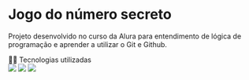 <h1>Jogo do número secreto</h1>

<p> Projeto desenvolvido no curso da Alura para entendimento de lógica de programação e aprender a utilizar o Git e Github.</p

## 👩‍💻 Tecnologias utilizadas  

<div>
  <img src="https://img.shields.io/badge/HTML-239120?style=for-the-badge&logo=html5&logoColor=white">
  <img src="https://img.shields.io/badge/CSS-239120?&style=for-the-badge&logo=css3&logoColor=white">
  <img src="https://img.shields.io/badge/JavaScript-F7DF1E?style=for-the-badge&logo=javascript&logoColor=black">
</div>
